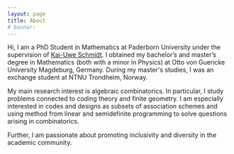 ```yaml
---
layout: page
title: About
# banner: 
---
```


Hi, I am a PhD Student in Mathematics at Paderborn University under the supervision of [Kai-Uwe Schmidt](https://math.uni-paderborn.de/en/ag/dm). 
I obtained my bachelor’s and master’s degree in Mathematics (both with a minor in Physics) at Otto von Guericke University Magdeburg, Germany. 
During my master's studies, I was an exchange student at NTNU Trondheim, Norway.

My main research interest is algebraic combinatorics. 
In particular, I study problems connected to coding theory and finite geometry. 
I am especially interested in codes and designs as subsets of association schemes and using method from linear and semidefinite programming to solve questions arising in combinatorics. 

Further, I am passionate about promoting inclusivity and diversity in the academic community.
